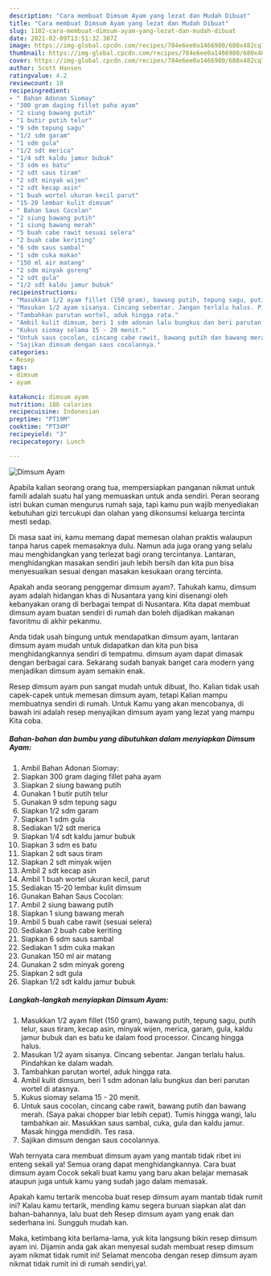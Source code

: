 ```yaml
---
description: "Cara membuat Dimsum Ayam yang lezat dan Mudah Dibuat"
title: "Cara membuat Dimsum Ayam yang lezat dan Mudah Dibuat"
slug: 1102-cara-membuat-dimsum-ayam-yang-lezat-dan-mudah-dibuat
date: 2021-02-09T13:51:32.387Z
image: https://img-global.cpcdn.com/recipes/784e6ee0a1466980/680x482cq70/dimsum-ayam-foto-resep-utama.jpg
thumbnail: https://img-global.cpcdn.com/recipes/784e6ee0a1466980/680x482cq70/dimsum-ayam-foto-resep-utama.jpg
cover: https://img-global.cpcdn.com/recipes/784e6ee0a1466980/680x482cq70/dimsum-ayam-foto-resep-utama.jpg
author: Scott Hansen
ratingvalue: 4.2
reviewcount: 10
recipeingredient:
- " Bahan Adonan Siomay"
- "300 gram daging fillet paha ayam"
- "2 siung bawang putih"
- "1 butir putih telur"
- "9 sdm tepung sagu"
- "1/2 sdm garam"
- "1 sdm gula"
- "1/2 sdt merica"
- "1/4 sdt kaldu jamur bubuk"
- "3 sdm es batu"
- "2 sdt saus tiram"
- "2 sdt minyak wijen"
- "2 sdt kecap asin"
- "1 buah wortel ukuran kecil parut"
- "15-20 lembar kulit dimsum"
- " Bahan Saus Cocolan"
- "2 siung bawang putih"
- "1 siung bawang merah"
- "5 buah cabe rawit sesuai selera"
- "2 buah cabe keriting"
- "6 sdm saus sambal"
- "1 sdm cuka makan"
- "150 ml air matang"
- "2 sdm minyak goreng"
- "2 sdt gula"
- "1/2 sdt kaldu jamur bubuk"
recipeinstructions:
- "Masukkan 1/2 ayam fillet (150 gram), bawang putih, tepung sagu, putih telur, saus tiram, kecap asin, minyak wijen, merica, garam, gula, kaldu jamur bubuk dan es batu ke dalam food processor. Cincang hingga halus."
- "Masukan 1/2 ayam sisanya. Cincang sebentar. Jangan terlalu halus. Pindahkan ke dalam wadah."
- "Tambahkan parutan wortel, aduk hingga rata."
- "Ambil kulit dimsum, beri 1 sdm adonan lalu bungkus dan beri parutan wortel di atasnya."
- "Kukus siomay selama 15 - 20 menit."
- "Untuk saus cocolan, cincang cabe rawit, bawang putih dan bawang merah. (Saya pakai chopper biar lebih cepat). Tumis hingga wangi, lalu tambahkan air. Masukkan saus sambal, cuka, gula dan kaldu jamur. Masak hingga mendidih. Tes rasa."
- "Sajikan dimsum dengan saus cocolannya."
categories:
- Resep
tags:
- dimsum
- ayam

katakunci: dimsum ayam 
nutrition: 186 calories
recipecuisine: Indonesian
preptime: "PT19M"
cooktime: "PT34M"
recipeyield: "3"
recipecategory: Lunch

---
```



![Dimsum Ayam](https://img-global.cpcdn.com/recipes/784e6ee0a1466980/680x482cq70/dimsum-ayam-foto-resep-utama.jpg)

Apabila kalian seorang orang tua, mempersiapkan panganan nikmat untuk famili adalah suatu hal yang memuaskan untuk anda sendiri. Peran seorang istri bukan cuman mengurus rumah saja, tapi kamu pun wajib menyediakan kebutuhan gizi tercukupi dan olahan yang dikonsumsi keluarga tercinta mesti sedap.

Di masa  saat ini, kamu memang dapat memesan olahan praktis walaupun tanpa harus capek memasaknya dulu. Namun ada juga orang yang selalu mau menghidangkan yang terlezat bagi orang tercintanya. Lantaran, menghidangkan masakan sendiri jauh lebih bersih dan kita pun bisa menyesuaikan sesuai dengan masakan kesukaan orang tercinta. 



Apakah anda seorang penggemar dimsum ayam?. Tahukah kamu, dimsum ayam adalah hidangan khas di Nusantara yang kini disenangi oleh kebanyakan orang di berbagai tempat di Nusantara. Kita dapat membuat dimsum ayam buatan sendiri di rumah dan boleh dijadikan makanan favoritmu di akhir pekanmu.

Anda tidak usah bingung untuk mendapatkan dimsum ayam, lantaran dimsum ayam mudah untuk didapatkan dan kita pun bisa menghidangkannya sendiri di tempatmu. dimsum ayam dapat dimasak dengan berbagai cara. Sekarang sudah banyak banget cara modern yang menjadikan dimsum ayam semakin enak.

Resep dimsum ayam pun sangat mudah untuk dibuat, lho. Kalian tidak usah capek-capek untuk memesan dimsum ayam, tetapi Kalian mampu membuatnya sendiri di rumah. Untuk Kamu yang akan mencobanya, di bawah ini adalah resep menyajikan dimsum ayam yang lezat yang mampu Kita coba.

<!--inarticleads1-->

##### Bahan-bahan dan bumbu yang dibutuhkan dalam menyiapkan Dimsum Ayam:

1. Ambil  Bahan Adonan Siomay:
1. Siapkan 300 gram daging fillet paha ayam
1. Siapkan 2 siung bawang putih
1. Gunakan 1 butir putih telur
1. Gunakan 9 sdm tepung sagu
1. Siapkan 1/2 sdm garam
1. Siapkan 1 sdm gula
1. Sediakan 1/2 sdt merica
1. Siapkan 1/4 sdt kaldu jamur bubuk
1. Siapkan 3 sdm es batu
1. Siapkan 2 sdt saus tiram
1. Siapkan 2 sdt minyak wijen
1. Ambil 2 sdt kecap asin
1. Ambil 1 buah wortel ukuran kecil, parut
1. Sediakan 15-20 lembar kulit dimsum
1. Gunakan  Bahan Saus Cocolan:
1. Ambil 2 siung bawang putih
1. Siapkan 1 siung bawang merah
1. Ambil 5 buah cabe rawit (sesuai selera)
1. Sediakan 2 buah cabe keriting
1. Siapkan 6 sdm saus sambal
1. Sediakan 1 sdm cuka makan
1. Gunakan 150 ml air matang
1. Gunakan 2 sdm minyak goreng
1. Siapkan 2 sdt gula
1. Siapkan 1/2 sdt kaldu jamur bubuk




<!--inarticleads2-->

##### Langkah-langkah menyiapkan Dimsum Ayam:

1. Masukkan 1/2 ayam fillet (150 gram), bawang putih, tepung sagu, putih telur, saus tiram, kecap asin, minyak wijen, merica, garam, gula, kaldu jamur bubuk dan es batu ke dalam food processor. Cincang hingga halus.
1. Masukan 1/2 ayam sisanya. Cincang sebentar. Jangan terlalu halus. Pindahkan ke dalam wadah.
1. Tambahkan parutan wortel, aduk hingga rata.
1. Ambil kulit dimsum, beri 1 sdm adonan lalu bungkus dan beri parutan wortel di atasnya.
1. Kukus siomay selama 15 - 20 menit.
1. Untuk saus cocolan, cincang cabe rawit, bawang putih dan bawang merah. (Saya pakai chopper biar lebih cepat). Tumis hingga wangi, lalu tambahkan air. Masukkan saus sambal, cuka, gula dan kaldu jamur. Masak hingga mendidih. Tes rasa.
1. Sajikan dimsum dengan saus cocolannya.




Wah ternyata cara membuat dimsum ayam yang mantab tidak ribet ini enteng sekali ya! Semua orang dapat menghidangkannya. Cara buat dimsum ayam Cocok sekali buat kamu yang baru akan belajar memasak ataupun juga untuk kamu yang sudah jago dalam memasak.

Apakah kamu tertarik mencoba buat resep dimsum ayam mantab tidak rumit ini? Kalau kamu tertarik, mending kamu segera buruan siapkan alat dan bahan-bahannya, lalu buat deh Resep dimsum ayam yang enak dan sederhana ini. Sungguh mudah kan. 

Maka, ketimbang kita berlama-lama, yuk kita langsung bikin resep dimsum ayam ini. Dijamin anda gak akan menyesal sudah membuat resep dimsum ayam nikmat tidak rumit ini! Selamat mencoba dengan resep dimsum ayam nikmat tidak rumit ini di rumah sendiri,ya!.

